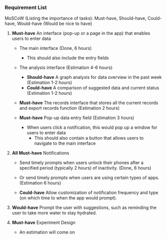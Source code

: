 ### Requirement List

MoSCoW (Listing the importance of tasks): Must-have, Should-have, Could-have, Would-have (Would be nice to have)

1. **Must-have** An interface (pop-up or a page in the app) that enables users to enter data

   - The main interface (Done, 6 hours)
     - This should also include the entry fields

   - The analysis interface (Estimation 4-6 hours)
     - **Should-have** A graph analysis for data overview in the past week (Estimation 1-2 hours)
     - **Could-have** A comparison of suggested data and current status (Estimation 1-2 hours)

   - **Must-have** The records interface that stores all the current records and export records function (Estimation 2 hours)

   - **Must-have** Pop-up data entry field (Estimation 3 hours)
     - When users click a notification, this would pop up a window for users to enter data
       - This should also contain a button that allows users to navigate to the main interface

2. **All Must-have** Notifications

   - Send timely prompts when users unlock their phones after a specified period (typically 2 hours) of inactivity. (Done, 6 hours)

   - Or send timely prompts when users are using certain types of apps. (Estimation 6 hours)

   - **Could-have** Allow customization of notification frequency and type (on which time to when the app would prompt).

3. **Would-have** Prompt the user with suggestions, such as reminding the user to take more water to stay hydrated.

4. **Must-have** Experiment Design

   - An estimation will come on

